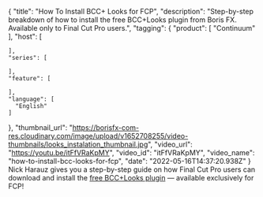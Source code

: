 {
  "title": "How To Install BCC+ Looks for FCP",
  "description": "Step-by-step breakdown of how to install the free BCC+Looks plugin from Boris FX. Available only to Final Cut Pro users.",
  "tagging": {
    "product": [
      "Continuum"
    ],
    "host": [

    ],
    "series": [

    ],
    "feature": [

    ],
    "language": [
      "English"
    ]
  },
  "thumbnail_url": "https://borisfx-com-res.cloudinary.com/image/upload/v1652708255/video-thumbnails/looks_instalation_thumbnail.jpg",
  "video_url": "https://youtu.be/itFfVRaKpMY",
  "video_id": "itFfVRaKpMY",
  "video_name": "how-to-install-bcc-looks-for-fcp",
  "date": "2022-05-16T14:37:20.938Z"
}
Nick Harauz gives you a step-by-step guide on how Final Cut Pro users can download and install the <a href="https://vfx.borisfx.com/free-fcp-bcc-looks" target="_blank">free BCC+Looks plugin</a> — available exclusively for FCP!